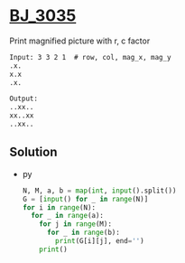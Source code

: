 # [BJ_3035](https://acmicpc.net/problem/3035)

Print magnified picture with r, c factor

```txt
Input: 3 3 2 1  # row, col, mag_x, mag_y
.x.
x.x
.x.

Output:
..xx..
xx..xx
..xx..
```

## Solution

* py

  ```py
  N, M, a, b = map(int, input().split())
  G = [input() for _ in range(N)]
  for i in range(N):
    for _ in range(a):
      for j in range(M):
        for _ in range(b):
          print(G[i][j], end='')
      print()
  ```
